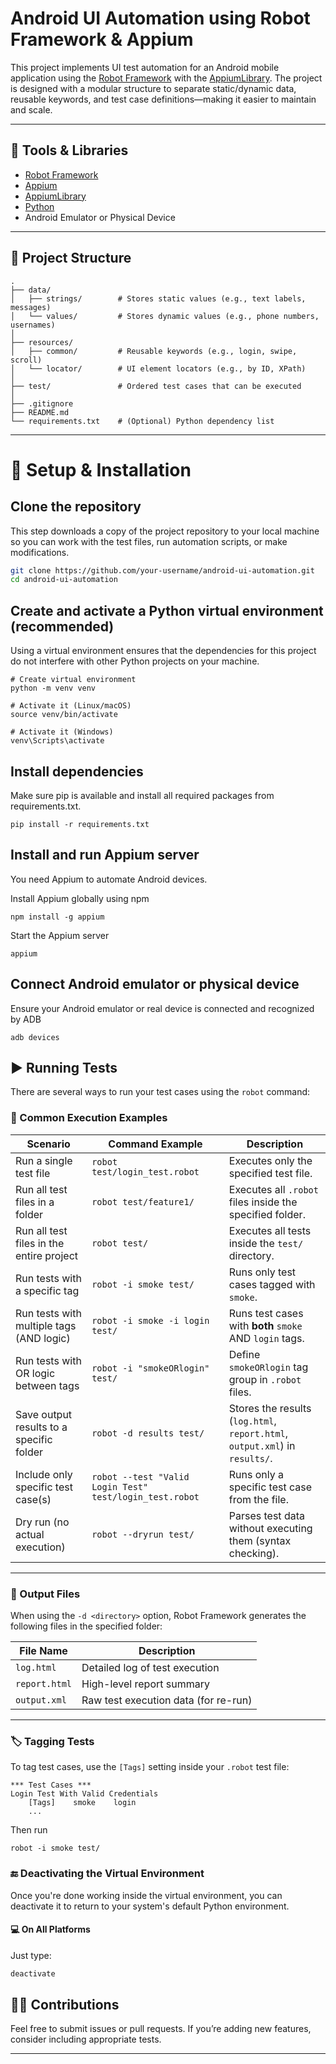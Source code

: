 # Android UI Automation using Robot Framework & Appium

This project implements UI test automation for an Android mobile application using the [Robot Framework](https://robotframework.org/) with the [AppiumLibrary](https://github.com/serhatbolsu/robotframework-appiumlibrary). The project is designed with a modular structure to separate static/dynamic data, reusable keywords, and test case definitions—making it easier to maintain and scale.

---

## 🔧 Tools & Libraries

- [Robot Framework](https://robotframework.org/)
- [Appium](https://appium.io/)
- [AppiumLibrary](https://github.com/serhatbolsu/robotframework-appiumlibrary)
- [Python](https://www.python.org/)
- Android Emulator or Physical Device

---

## 📁 Project Structure

```plaintext
.
├── data/
│   ├── strings/        # Stores static values (e.g., text labels, messages)
│   └── values/         # Stores dynamic values (e.g., phone numbers, usernames)
│
├── resources/
│   ├── common/         # Reusable keywords (e.g., login, swipe, scroll)
│   └── locator/        # UI element locators (e.g., by ID, XPath)
│
├── test/               # Ordered test cases that can be executed
│
├── .gitignore
├── README.md
└── requirements.txt    # (Optional) Python dependency list
```
---

# 🚀 Setup & Installation
## Clone the repository
This step downloads a copy of the project repository to your local machine so you can work with the test files, run automation scripts, or make modifications.

```bash
git clone https://github.com/your-username/android-ui-automation.git
cd android-ui-automation
```

## Create and activate a Python virtual environment (recommended)
Using a virtual environment ensures that the dependencies for this project do not interfere with other Python projects on your machine.

```
# Create virtual environment
python -m venv venv

# Activate it (Linux/macOS)
source venv/bin/activate

# Activate it (Windows)
venv\Scripts\activate
```

## Install dependencies
Make sure pip is available and install all required packages from requirements.txt.
```
pip install -r requirements.txt
```

## Install and run Appium server

You need Appium to automate Android devices.

Install Appium globally using npm
```
npm install -g appium
```

Start the Appium server
```
appium
```

## Connect Android emulator or physical device
Ensure your Android emulator or real device is connected and recognized by ADB
```
adb devices
```

## ▶️ Running Tests

There are several ways to run your test cases using the `robot` command:

### 📌 Common Execution Examples

| Scenario                                   | Command Example                                                  | Description                                                                 |
|-------------------------------------------|------------------------------------------------------------------|-----------------------------------------------------------------------------|
| Run a single test file                    | `robot test/login_test.robot`                                    | Executes only the specified test file.                                     |
| Run all test files in a folder            | `robot test/feature1/`                                           | Executes all `.robot` files inside the specified folder.                   |
| Run all test files in the entire project  | `robot test/`                                                    | Executes all tests inside the `test/` directory.                           |
| Run tests with a specific tag             | `robot -i smoke test/`                                           | Runs only test cases tagged with `smoke`.                                  |
| Run tests with multiple tags (AND logic)  | `robot -i smoke -i login test/`                                  | Runs test cases with **both** `smoke` AND `login` tags.                    |
| Run tests with OR logic between tags      | `robot -i "smokeORlogin" test/`                                  | Define `smokeORlogin` tag group in `.robot` files.                         |
| Save output results to a specific folder  | `robot -d results test/`                                         | Stores the results (`log.html`, `report.html`, `output.xml`) in `results/`.|
| Include only specific test case(s)        | `robot --test "Valid Login Test" test/login_test.robot`          | Runs only a specific test case from the file.                              |
| Dry run (no actual execution)             | `robot --dryrun test/`                                           | Parses test data without executing them (syntax checking).                 |

---

### 📂 Output Files

When using the `-d <directory>` option, Robot Framework generates the following files in the specified folder:

| File Name      | Description                             |
|----------------|-----------------------------------------|
| `log.html`     | Detailed log of test execution          |
| `report.html`  | High-level report summary               |
| `output.xml`   | Raw test execution data (for re-run)    |

---

### 🏷️ Tagging Tests

To tag test cases, use the `[Tags]` setting inside your `.robot` test file:

```robot
*** Test Cases ***
Login Test With Valid Credentials
    [Tags]    smoke    login
    ...
```

Then run
```
robot -i smoke test/
```

### 🔚 Deactivating the Virtual Environment

Once you're done working inside the virtual environment, you can deactivate it to return to your system's default Python environment.

#### 💻 On All Platforms

Just type:

```bash
deactivate
```

## 🧑‍💻 Contributions

Feel free to submit issues or pull requests. If you’re adding new features, consider including appropriate tests.

---